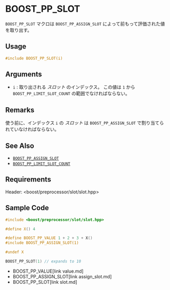 # BOOST_PP_SLOT

`BOOST_PP_SLOT` マクロは `BOOST_PP_ASSIGN_SLOT` によって前もって評価された値を取り出す。

## Usage

```cpp
#include BOOST_PP_SLOT(i)
```

## Arguments

- `i` :
	取り出される *スロット* のインデックス。
	この値は `1` から `BOOST_PP_LIMIT_SLOT_COUNT` の範囲でなければならない。

## Remarks

使う前に、インデックス `i` の *スロット* は `BOOST_PP_ASSIGN_SLOT` で割り当てられていなければならない。

## See Also

- [`BOOST_PP_ASSIGN_SLOT`](assign_slot.md)
- [`BOOST_PP_LIMIT_SLOT_COUNT`](limit_slot_count.md)

## Requirements

Header: &lt;boost/preprocessor/slot/slot.hpp&gt;

## Sample Code

```cpp
#include <boost/preprocessor/slot/slot.hpp>

#define X() 4

#define BOOST_PP_VALUE 1 + 2 + 3 + X()
#include BOOST_PP_ASSIGN_SLOT(1)

#undef X

BOOST_PP_SLOT(1) // expands to 10
```
* BOOST_PP_VALUE[link value.md]
* BOOST_PP_ASSIGN_SLOT[link assign_slot.md]
* BOOST_PP_SLOT[link slot.md]

